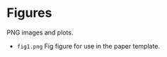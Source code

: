 Figures
================

PNG images and plots.

  - `fig1.png` Fig figure for use in the paper template.
